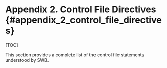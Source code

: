# Appendix 2. Control File Directives {#appendix_2_control_file_directives}

[TOC]

This section provides a complete list of the control file statements understood by SWB.
